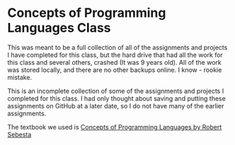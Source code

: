 # Concepts of Programming Languages Class

This was meant to be a full collection of all of the assignments and projects I have completed for this class, but the hard drive that had all the work for this class and several others, crashed (It was 9 years old). All of the work was stored locally, and there are no other backups online. I know - rookie mistake.

This is an incomplete collection of some of the assignments and projects I completed for this class. I had only thought about saving and putting these assignments on GitHub at a later date, so I do not have many of the earlier assignments.

The textbook we used is [Concepts of Programming Languages by Robert Sebesta](https://www.amazon.com/Concepts-Programming-Languages-Robert-Sebesta/dp/013394302X)
